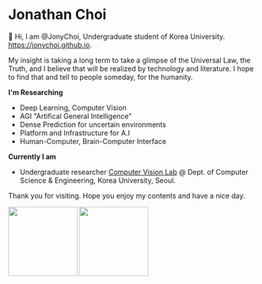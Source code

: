 # Jonathan Choi

👋 Hi, I am @JonyChoi, Undergraduate student of Korea University. https://jonychoi.github.io.

My insight is taking a long term to take a glimpse of the Universal Law, the Truth, and I believe that will be realized by technology and literature. I hope to find that and tell to people someday, for the humanity.

**I'm Researching**

- Deep Learning, Computer Vision
- AGI "Artifical General Intelligence"
- Dense Prediction for uncertain environments
- Platform and Infrastructure for A.I
- Human-Computer, Brain-Computer Interface

**Currently I am**

- Undergraduate researcher [Computer Vision Lab](https://cvlab.korea.ac.kr/) @ Dept. of Computer Science & Engineering, Korea University, Seoul.

Thank you for visiting. Hope you enjoy my contents and have a nice day. 


<img align="left" src="https://github-readme-stats.vercel.app/api?username=jonychoi&show_icons=true&include_all_commits=true&theme=algolia&count_private=true" height="140px" />
<img align="center" src="https://github-readme-stats.vercel.app/api/top-langs/?username=jonychoi&layout=compact&langs_count=8&theme=algolia" height="140px" />
<!-- 
<p align="center">
<h3>Tech Stacks</h3>
<h4>Deep Learning, Machine Learning, Computer Vision / Blockchain / FrontEnd / BackEnd, Server</h4>
<p>
<img src="https://img.shields.io/badge/Python-3776AB?style=flat&logo=Python&logoColor=white"/>
<img src="https://img.shields.io/badge/Pytorch-EE4C2C?style=flat&logo=PyTorch&logoColor=white"/>
<img src="https://img.shields.io/badge/Numpy-013243?style=flat&logo=Numpy&logoColor=white"/>
<img src="https://img.shields.io/badge/Pandas-150458?style=flat&logo=Pandas&logoColor=white"/>
<img src="https://img.shields.io/badge/OpenCV-5C3EE8?style=flat&logo=OpenCV&logoColor=white"/>
<img src="https://img.shields.io/badge/Jupyter-F37626?style=flat&logo=Jupyter&logoColor=white"/>
<img src="https://img.shields.io/badge/OpenAI-412991?style=flat&logo=OpenAI&logoColor=white"/>
<img src="https://img.shields.io/badge/OpenAI%20Gym-0081A5?style=flat&logo=OpenAI%20Gym&logoColor=white"/>
</p>
<p>
<img src="https://img.shields.io/badge/Ethereum-3C3C3D?style=flat&logo=Ethereum&logoColor=white"/>
<img src="https://img.shields.io/badge/Solidity-363636?style=flat&logo=Solidity&logoColor=white"/>
<img src="https://img.shields.io/badge/Web3.js-F16822?style=flat&logo=Web3.js&logoColor=white"/>
<img src="https://img.shields.io/badge/bitcoin-F7931A?style=flat&logo=bitcoin&logoColor=white"/>
</p>
<p>
<img src="https://img.shields.io/badge/React%20Native-61DAFB?style=flat&logo=React&logoColor=white"/>
<img src="https://img.shields.io/badge/Typescript-3178C6?style=flat&logo=typescript&logoColor=white"/>
<img src="https://img.shields.io/badge/Javascript-F7DF1E?style=flat&logo=javascript&logoColor=white"/>
<img src="https://img.shields.io/badge/React.js-61DAFB?style=flat&logo=React&logoColor=white"/>
<img src="https://img.shields.io/badge/CSS3-1572B6?style=flat&logo=css3&logoColor=white"/>
<img src="https://img.shields.io/badge/Tailwind%20CSS-06B6D4?style=flat&logo=Tailwind%20CSS&logoColor=white"/>
<img src="https://img.shields.io/badge/Styled%20Components-DB7093?style=flat&logo=styled%20components&logoColor=white"/>
<img src="https://img.shields.io/badge/Mapbox-000000?style=flat&logo=Mapbox&logoColor=white"/>
<img src="https://img.shields.io/badge/Webgl-990000?style=flat&logo=Webgl&logoColor=white"/>
</p>
<p>
<img src="https://img.shields.io/badge/Node.js-339933?style=flat&logo=Node.js&logoColor=white"/>
<img src="https://img.shields.io/badge/ts%20node-3178C6?style=flat&logo=ts-node&logoColor=white"/>
<img src="https://img.shields.io/badge/Amazon%20AWS-232F3E?style=flat&logo=amazon%20aws&logoColor=white"/>
<img src="https://img.shields.io/badge/Amazon%20S3-569A31?style=flat&logo=Amazon%20S3&logoColor=white"/>
<img src="https://img.shields.io/badge/React%20Router-CA4245?style=flat&logo=React%20Router&logoColor=white"/>
<img src="https://img.shields.io/badge/Apollo%20GraphQL-311C87?style=flat&logo=apollo%20graphql&logoColor=white"/>
<img src="https://img.shields.io/badge/PostgreSQL-4169E1?style=flat&logo=postgreSQL&logoColor=white"/>
<img src="https://img.shields.io/badge/SQLite-003B57?style=flat&logo=SQLite&logoColor=white"/>
<img src="https://img.shields.io/badge/MySQL-4479A1?style=flat&logo=MySQL&logoColor=white"/>
</p>
</p> -->

